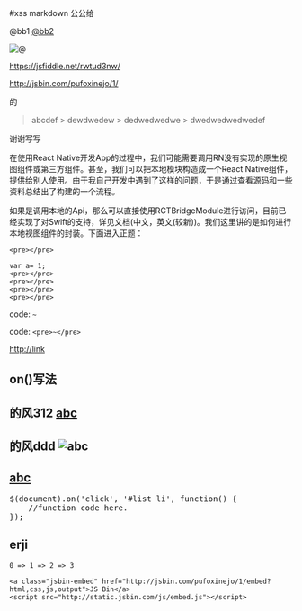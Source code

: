#xss markdown
公公给

@bb1
[@bb2](http://a.com/@bb2/)

![@](http://abc.com/@/123.com/)

<https://jsfiddle.net/rwtud3nw/>

<http://jsbin.com/pufoxinejo/1/>


的

> abcdef
    > dewdwedew
        > dedwedwedwe
            > dwedwedwedwedef


谢谢写写

在使用React Native开发App的过程中，我们可能需要调用RN没有实现的原生视图组件或第三方组件。甚至，我们可以把本地模块构造成一个React Native组件，提供给别人使用。由于我自己开发中遇到了这样的问题，于是通过查看源码和一些资料总结出了构建的一个流程。

如果是调用本地的Api，那么可以直接使用RCTBridgeModule进行访问，目前已经实现了对Swift的支持，详见文档(中文，英文(较新))。我们这里讲的是如何进行本地视图组件的封装。下面进入正题：

```
<pre></pre>
```

    var a= 1;
    <pre></pre>
    <pre></pre>
    <pre></pre>
    <pre></pre>



code: `~`

code: `<pre>~</pre>`



<http://link>

## **<span onclick="alert(1)">on()写法</span>**


## 的风312 [abc](http://abc.com)


## 的风ddd ![abc](http://abc.com)

## [abc](http://abc.com)

<pre>$(document).on('click', '#list li', function() {
    //function code here.
});</pre>



## erji

```
0 => 1 => 2 => 3
``````





```
<a class="jsbin-embed" href="http://jsbin.com/pufoxinejo/1/embed?html,css,js,output">JS Bin</a>
<script src="http://static.jsbin.com/js/embed.js"></script>
```


